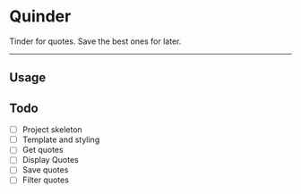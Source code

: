 # Quinder

Tinder for quotes. Save the best ones for later.

---

## Usage


## Todo

- [ ] Project skeleton
- [ ] Template and styling
- [ ] Get quotes
- [ ] Display Quotes
- [ ] Save quotes
- [ ] Filter quotes